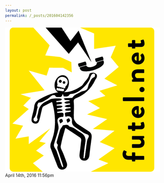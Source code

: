 ```yaml
---
layout: post
permalink: /_posts/201604142356
---
```


<img src="/images/blog/142834427709.png"/>

<div id="footer">
<span id="timestamp"> April 14th, 2016 11:56pm </span>
</div>
